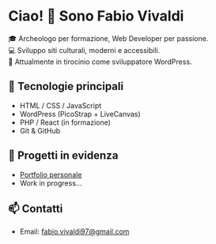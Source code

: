 # Ciao! 👋 Sono Fabio Vivaldi

🎓 Archeologo per formazione, Web Developer per passione.  
💻 Sviluppo siti culturali, moderni e accessibili.  
📍 Attualmente in tirocinio come sviluppatore WordPress.

## 🔧 Tecnologie principali
- HTML / CSS / JavaScript
- WordPress (PicoStrap + LiveCanvas)
- PHP / React (in formazione)
- Git & GitHub

## 🚀 Progetti in evidenza
- [Portfolio personale](https://github.com/vival18/portfolio)
- Work in progress...

## 📫 Contatti
- Email: fabio.vivaldi97@gmail.com


